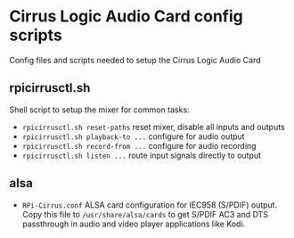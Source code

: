 # Cirrus Logic Audio Card config scripts

Config files and scripts needed to setup the Cirrus Logic Audio Card

## rpicirrusctl.sh

Shell script to setup the mixer for common tasks:

* `rpicirrusctl.sh reset-paths` reset mixer, disable all inputs and outputs
* `rpicirrusctl.sh playback-to ...` configure for audio output
* `rpicirrusctl.sh record-from ...` configure for audio recording
* `rpicirrusctl.sh listen ...` route input signals directly to output

## alsa

* `RPi-Cirrus.conf` ALSA card configuration for IEC958 (S/PDIF) output. Copy this file to `/usr/share/alsa/cards` to get S/PDIF AC3 and DTS passthrough in audio and video player applications like Kodi.
